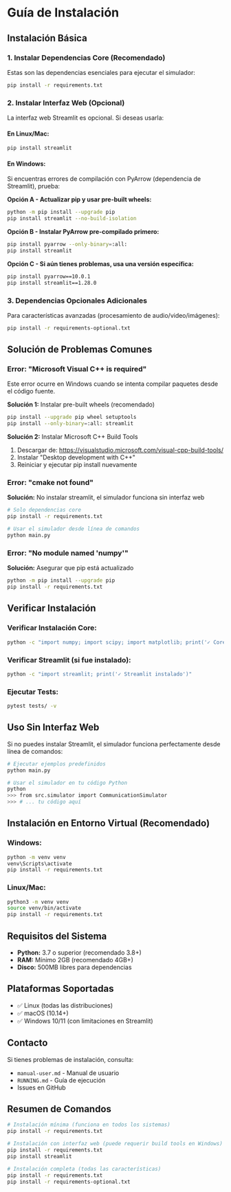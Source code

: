 # Guía de Instalación

## Instalación Básica

### 1. Instalar Dependencias Core (Recomendado)

Estas son las dependencias esenciales para ejecutar el simulador:

```bash
pip install -r requirements.txt
```

### 2. Instalar Interfaz Web (Opcional)

La interfaz web Streamlit es opcional. Si deseas usarla:

#### En Linux/Mac:
```bash
pip install streamlit
```

#### En Windows:

Si encuentras errores de compilación con PyArrow (dependencia de Streamlit), prueba:

**Opción A - Actualizar pip y usar pre-built wheels:**
```bash
python -m pip install --upgrade pip
pip install streamlit --no-build-isolation
```

**Opción B - Instalar PyArrow pre-compilado primero:**
```bash
pip install pyarrow --only-binary=:all:
pip install streamlit
```

**Opción C - Si aún tienes problemas, usa una versión específica:**
```bash
pip install pyarrow==10.0.1
pip install streamlit==1.28.0
```

### 3. Dependencias Opcionales Adicionales

Para características avanzadas (procesamiento de audio/video/imágenes):

```bash
pip install -r requirements-optional.txt
```

## Solución de Problemas Comunes

### Error: "Microsoft Visual C++ is required"

Este error ocurre en Windows cuando se intenta compilar paquetes desde el código fuente.

**Solución 1:** Instalar pre-built wheels (recomendado)
```bash
pip install --upgrade pip wheel setuptools
pip install --only-binary=:all: streamlit
```

**Solución 2:** Instalar Microsoft C++ Build Tools
1. Descargar de: https://visualstudio.microsoft.com/visual-cpp-build-tools/
2. Instalar "Desktop development with C++"
3. Reiniciar y ejecutar pip install nuevamente

### Error: "cmake not found"

**Solución:** No instalar streamlit, el simulador funciona sin interfaz web
```bash
# Solo dependencias core
pip install -r requirements.txt

# Usar el simulador desde línea de comandos
python main.py
```

### Error: "No module named 'numpy'"

**Solución:** Asegurar que pip está actualizado
```bash
python -m pip install --upgrade pip
pip install -r requirements.txt
```

## Verificar Instalación

### Verificar Instalación Core:
```bash
python -c "import numpy; import scipy; import matplotlib; print('✓ Core instalado correctamente')"
```

### Verificar Streamlit (si fue instalado):
```bash
python -c "import streamlit; print('✓ Streamlit instalado')"
```

### Ejecutar Tests:
```bash
pytest tests/ -v
```

## Uso Sin Interfaz Web

Si no puedes instalar Streamlit, el simulador funciona perfectamente desde línea de comandos:

```bash
# Ejecutar ejemplos predefinidos
python main.py

# Usar el simulador en tu código Python
python
>>> from src.simulator import CommunicationSimulator
>>> # ... tu código aquí
```

## Instalación en Entorno Virtual (Recomendado)

### Windows:
```bash
python -m venv venv
venv\Scripts\activate
pip install -r requirements.txt
```

### Linux/Mac:
```bash
python3 -m venv venv
source venv/bin/activate
pip install -r requirements.txt
```

## Requisitos del Sistema

- **Python:** 3.7 o superior (recomendado 3.8+)
- **RAM:** Mínimo 2GB (recomendado 4GB+)
- **Disco:** 500MB libres para dependencias

## Plataformas Soportadas

- ✅ Linux (todas las distribuciones)
- ✅ macOS (10.14+)
- ✅ Windows 10/11 (con limitaciones en Streamlit)

## Contacto

Si tienes problemas de instalación, consulta:
- `manual-user.md` - Manual de usuario
- `RUNNING.md` - Guía de ejecución
- Issues en GitHub

## Resumen de Comandos

```bash
# Instalación mínima (funciona en todos los sistemas)
pip install -r requirements.txt

# Instalación con interfaz web (puede requerir build tools en Windows)
pip install -r requirements.txt
pip install streamlit

# Instalación completa (todas las características)
pip install -r requirements.txt
pip install -r requirements-optional.txt
```
